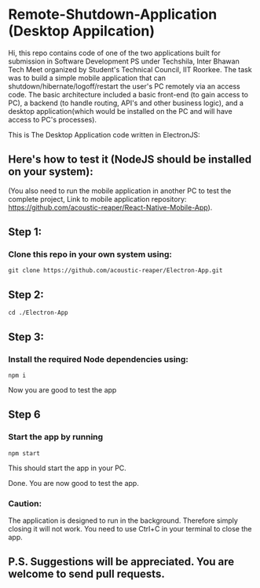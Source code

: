 # Remote-Shutdown-Application (Desktop Appilcation)
Hi, this repo contains code of one of the two applications built for submission in Software Development PS under
Techshila, Inter Bhawan Tech Meet organized by Student's Technical Council, IIT Roorkee.
The task was to build a simple mobile application that can shutdown/hibernate/logoff/restart the user's PC remotely via an
access code. The basic architecture included a basic front-end (to gain access to PC), a backend (to handle routing, API's and
other business logic), and a desktop application(which would be installed on the PC and will have access to PC's processes).

This is The Desktop Application code written in ElectronJS:
## Here's how to test it (NodeJS should be installed on your system): 
(You also need to run the mobile application in another PC to test the complete project, Link to mobile
application repository: https://github.com/acoustic-reaper/React-Native-Mobile-App).

## Step 1:
### Clone this repo in your own system using:
```
git clone https://github.com/acoustic-reaper/Electron-App.git
```

## Step 2:
```
cd ./Electron-App
```

## Step 3:
### Install the required Node dependencies using:
```
npm i
```

Now you are good to test the app

## Step 6
### Start the app by running
```
npm start
```
This should start the app in your PC.

Done. You are now good to test the app.
### Caution: 
The application is designed to run in the background. Therefore simply closing it will not work. You need to use Ctrl+C 
in your terminal to close the app.
## P.S. Suggestions will be appreciated. You are welcome to send pull requests.
